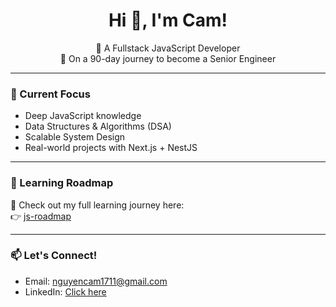 <h1 align="center">Hi 👋, I'm Cam!</h1>

<p align="center">
  🚀 A Fullstack JavaScript Developer <br/>
  🎯 On a 90-day journey to become a Senior Engineer
</p>

---

### 🚧 Current Focus
- Deep JavaScript knowledge
- Data Structures & Algorithms (DSA)
- Scalable System Design
- Real-world projects with Next.js + NestJS

---

### 🧭 Learning Roadmap
📌 Check out my full learning journey here:  
👉 [js-roadmap](https://github.com/camtam1706/js-roadmap)

---

### 📫 Let's Connect!
- Email: [nguyencam1711@gmail.com](nguyencam1711@gmail.com)
- LinkedIn: [Click here](https://www.linkedin.com/in/cam-nguyen-7588942b7)
